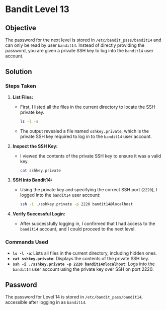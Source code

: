 # Bandit Level 13

## Objective

The password for the next level is stored in `/etc/bandit_pass/bandit14` and can only be read by user `bandit14`. Instead of directly providing the password, you are given a private SSH key to log into the `bandit14` user account. 

## Solution

### Steps Taken

1. **List Files:**
   - First, I listed all the files in the current directory to locate the SSH private key.
     ```bash
     ls -l -a
     ```
   - The output revealed a file named `sshkey.private`, which is the private SSH key required to log in to the `bandit14` user account.

2. **Inspect the SSH Key:**
   - I viewed the contents of the private SSH key to ensure it was a valid key.
     ```bash
     cat sshkey.private
     ```

3. **SSH into Bandit14:**
   - Using the private key and specifying the correct SSH port (`2220`), I logged into the `bandit14` user account:
     ```bash
     ssh -i ./sshkey.private -p 2220 bandit14@localhost
     ```

4. **Verify Successful Login:**
   - After successfully logging in, I confirmed that I had access to the `bandit14` account, and I could proceed to the next level.

### Commands Used

- **`ls -l -a`**: Lists all files in the current directory, including hidden ones.
- **`cat sshkey.private`**: Displays the contents of the private SSH key.
- **`ssh -i ./sshkey.private -p 2220 bandit14@localhost`**: Logs into the `bandit14` user account using the private key over SSH on port 2220.

## Password

The password for Level 14 is stored in `/etc/bandit_pass/bandit14`, accessible after logging in as `bandit14`.

